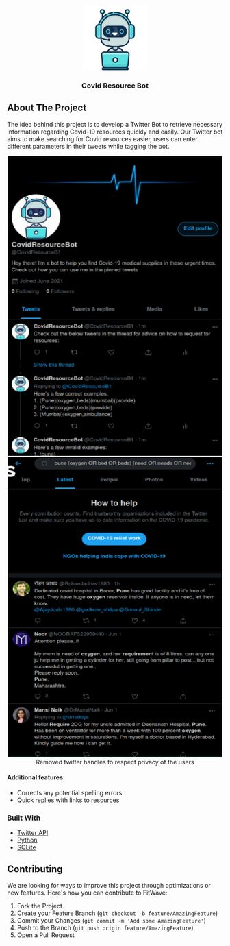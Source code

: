<!-- PROJECT LOGO -->
<br />
<p align="center">
  <a href="https://github.com/VedankPande/CovidResourceBot">
    <img src="images/bot_logo.jpg" alt="Logo" width="150" height="150">
  </a>

  <h3 align="center">Covid Resource Bot</h3>
</p>


<!-- ABOUT THE PROJECT -->
## About The Project

The idea behind this project is to develop a Twitter Bot to retrieve necessary information regarding Covid-19 resources quickly and easily. 
Our Twitter bot aims to make searching for Covid resources easier, users can enter different parameters in their tweets while tagging the bot.

<p align = "center">
<img src = "images/twt_bot_home.png" alt = "screens" width = "500" height = "700">

<img src = "images/search_results.png" alt = "screens" width = "500" height = "700">
Removed twitter handles to respect privacy of the users 

</p>

#### Additional features:

- Corrects any potential spelling errors
- Quick replies with links to resources

### Built With

* [Twitter API](https://developer.twitter.com/en)
* [Python](https://www.python.org/)
* [SQLite](https://www.sqlite.org/index.html)



<!-- CONTRIBUTING -->
## Contributing

We are looking for ways to improve this project through optimizations or new features. Here's how you can contribute to FitWave:

1. Fork the Project
2. Create your Feature Branch (`git checkout -b feature/AmazingFeature`)
3. Commit your Changes (`git commit -m 'Add some AmazingFeature'`)
4. Push to the Branch (`git push origin feature/AmazingFeature`)
5. Open a Pull Request
